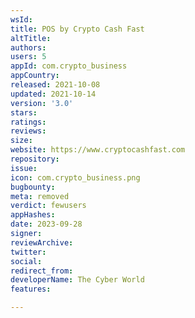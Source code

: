 ```yaml
---
wsId: 
title: POS by Crypto Cash Fast
altTitle: 
authors: 
users: 5
appId: com.crypto_business
appCountry: 
released: 2021-10-08
updated: 2021-10-14
version: '3.0'
stars: 
ratings: 
reviews: 
size: 
website: https://www.cryptocashfast.com
repository: 
issue: 
icon: com.crypto_business.png
bugbounty: 
meta: removed
verdict: fewusers
appHashes: 
date: 2023-09-28
signer: 
reviewArchive: 
twitter: 
social: 
redirect_from: 
developerName: The Cyber World
features: 

---
```


